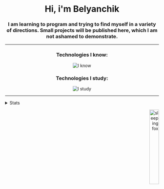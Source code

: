 <h1 align="center">Hi, i'm Belyanchik</h1>

<h3 align="center">I am learning to program and trying to find myself in a variety of directions. Small projects will be published here, which I am not ashamed to demonstrate.</h3>

---
<h3 align="center">Technologies I know:</h3>
<p align="center"><img src="https://skillicons.dev/icons?i=py,html,css,js,md,unity" alt="I know"></p>
<h3 align="center">Technologies I study:</h3>
<p align="center"><img src="https://skillicons.dev/icons?i=cs,postgres" alt="I study"></p>

---
<details>
<summary>Stats</summary>
<p align="center"><img src="https://github-readme-stats.vercel.app/api/top-langs/?username=belyanchik&layout=compact" alt="Language"></p>
<p></p>
<p align="center"><img src="https://komarev.com/ghpvc/?username=Belyanchik&color=orange&style=for-the-badge" alt="Views"></p>
</details>

<a href="https://www.vecteezy.com/free-vector/sleeping-fox"><p align="right"><img src="https://media.discordapp.net/attachments/967792782297170062/972459123507593246/Project_2.gif" alt="sleeping fox" width="25%"></p></a>
